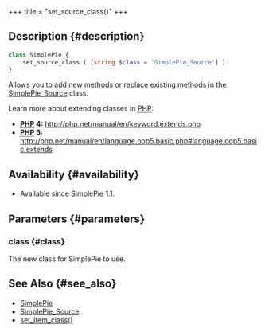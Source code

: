 +++
title = "set_source_class()"
+++

## Description {#description}

```php
class SimplePie {
    set_source_class ( [string $class = 'SimplePie_Source'] )
}
```

Allows you to add new methods or replace existing methods in the [SimplePie_Source](@/wiki/reference/simplepie_source/_index.md) class.

Learn more about extending classes in <abbr title="Hypertext Preprocessor">PHP</abbr>:

- **<abbr title="Hypertext Preprocessor">PHP</abbr> 4:** <http://php.net/manual/en/keyword.extends.php>
- **<abbr title="Hypertext Preprocessor">PHP</abbr> 5:** <http://php.net/manual/en/language.oop5.basic.php#language.oop5.basic.extends>

## Availability {#availability}

- Available since SimplePie 1.1.

## Parameters {#parameters}

### class {#class}

The new class for SimplePie to use.

## See Also {#see_also}

- [SimplePie](@/wiki/reference/simplepie/_index.md)
- [SimplePie_Source](@/wiki/reference/simplepie_source/_index.md)
- [set_item_class()](@/wiki/reference/simplepie/set_item_class.md)
